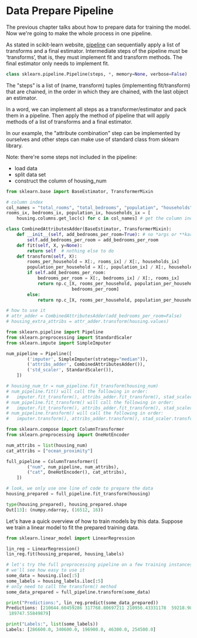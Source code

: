 # Data Prepare Pipeline

The previous chapter talks about how to prepare data
for training the model. Now we're going to make the
whole process in one pipeline.

As stated in scikit-learn website, [pipeline][pipeline page]
can sequentially apply a list of transforms and a final estimator.
Intermediate steps of the pipeline must be ‘transforms’,
that is, they must implement fit and transform methods.
The final estimator only needs to implement fit.

```python
class sklearn.pipeline.Pipeline(steps, *, memory=None, verbose=False)
```

The "steps" is a list of (name, transform)
tuples (implementing fit/transform) that are chained,
in the order in which they are chained,
with the last object an estimator.

In a word, we can implement all steps as a transformer/estimator
and pack them in a pipeline. Then apply the method of pipeline
that will apply methods of a list of transforms and a final estimator.

In our example, the "attribute combination" step can be
implemented by ourselves and other steps can make use of
standard class from sklearn library.

Note: there're some steps not included in the pipeline:

* load data
* split data set
* construct the column of housing_num

```python
from sklearn.base import BaseEstimator, TransformerMixin

# column index
col_names = "total_rooms", "total_bedrooms", "population", "households"
rooms_ix, bedrooms_ix, population_ix, households_ix = [
    housing.columns.get_loc(c) for c in col_names] # get the column indices

class CombinedAttributesAdder(BaseEstimator, TransformerMixin):
    def __init__(self, add_bedrooms_per_room=True): # no *args or **kargs
        self.add_bedrooms_per_room = add_bedrooms_per_room
    def fit(self, X, y=None):
        return self  # nothing else to do
    def transform(self, X):
        rooms_per_household = X[:, rooms_ix] / X[:, households_ix]
        population_per_household = X[:, population_ix] / X[:, households_ix]
        if self.add_bedrooms_per_room:
            bedrooms_per_room = X[:, bedrooms_ix] / X[:, rooms_ix]
            return np.c_[X, rooms_per_household, population_per_household,
                         bedrooms_per_room]
        else:
            return np.c_[X, rooms_per_household, population_per_household]

# how to use it
# attr_adder = CombinedAttributesAdder(add_bedrooms_per_room=False)
# housing_extra_attribs = attr_adder.transform(housing.values)

from sklearn.pipeline import Pipeline
from sklearn.preprocessing import StandardScaler
from sklearn.impute import SimpleImputer

num_pipeline = Pipeline([
        ('imputer', SimpleImputer(strategy="median")),
        ('attribs_adder', CombinedAttributesAdder()),
        ('std_scaler', StandardScaler()),
    ])

# housing_num_tr = num_pipeline.fit_transform(housing_num)
# num_pipeline.fit() will call the following in order: 
#   imputer.fit_transform(), attribs_adder.fit_transform(), stad_scaler.fit()
# num_pipeline.fit_transform() will call the following in order: 
#   imputer.fit_transform(), attribs_adder.fit_transform(), stad_scaler.fit_transform()
# num_pipeline.transform() will call the following in order: 
#   imputer.transform(), attribs_adder.transform(), stad_scaler.transform()

from sklearn.compose import ColumnTransformer
from sklearn.preprocessing import OneHotEncoder

num_attribs = list(housing_num)
cat_attribs = ["ocean_proximity"]

full_pipeline = ColumnTransformer([
        ("num", num_pipeline, num_attribs),
        ("cat", OneHotEncoder(), cat_attribs),
    ])

# look, we only use one line of code to prepare the data
housing_prepared = full_pipeline.fit_transform(housing)

type(housing_prepared), housing_prepared.shape
Out[13]: (numpy.ndarray, (16512, 16))
```

Let's have a quick overview of how to train models by this data.
Suppose we train a linear model to fit the prepared training data.

```python
from sklearn.linear_model import LinearRegression

lin_reg = LinearRegression()
lin_reg.fit(housing_prepared, housing_labels)

# let's try the full preprocessing pipeline on a few training instances
# we'll see how easy to use it
some_data = housing.iloc[:5]
some_labels = housing_labels.iloc[:5]
# only need to call the transform() method
some_data_prepared = full_pipeline.transform(some_data)

print("Predictions:", lin_reg.predict(some_data_prepared))
Predictions: [210644.60459286 317768.80697211 210956.43331178  59218.98886849
 189747.55849879]

print("Labels:", list(some_labels))
Labels: [286600.0, 340600.0, 196900.0, 46300.0, 254500.0]
```

[pipeline page]: https://scikit-learn.org/stable/modules/generated/sklearn.pipeline.Pipeline.html#sklearn.pipeline.Pipeline
